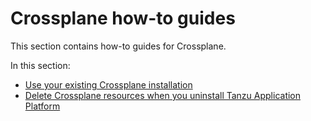 # Crossplane how-to guides

This section contains how-to guides for Crossplane.

In this section:

- [Use your existing Crossplane installation](use-existing-crossplane.hbs.md)
- [Delete Crossplane resources when you uninstall Tanzu Application Platform](delete-resources.hbs.md)
